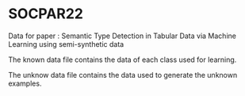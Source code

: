 # SOCPAR22
Data for paper : Semantic Type Detection in Tabular Data via Machine Learning using semi-synthetic data

The known data file contains the data of each class used for learning.

The unknow data file contains the data used to generate the unknown examples.
